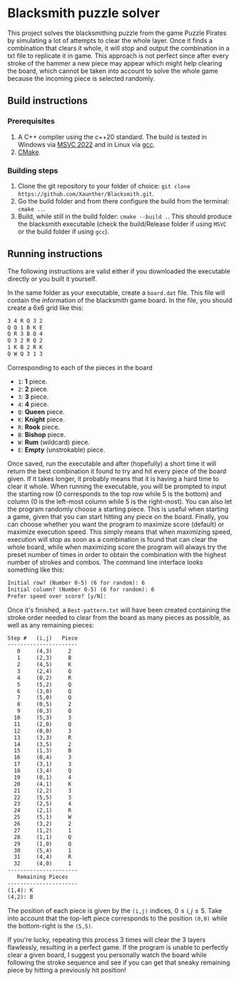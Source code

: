# Blacksmith puzzle solver

This project solves the blacksmithing puzzle from the game Puzzle Pirates by simulating a lot of attempts to clear the whole layer.
Once it finds a combination that clears it whole, it will stop and output the combination in a txt file to replicate it in game.
This approach is not perfect since after every stroke of the hammer a new piece may appear which might help clearing the board, which cannot be taken into account to solve the whole game because the incoming piece is selected randomly.

## Build instructions

### Prerequisites

1. A C++ compiler using the c++20 standard. The build is tested in Windows via [MSVC 2022](https://visualstudio.microsoft.com/downloads/) and in Linux via [gcc](https://gcc.gnu.org/).
2. [CMake](https://cmake.org/).

### Building steps

1. Clone the git repository to your folder of choice: `git clone https://github.com/Xaunther/Blacksmith.git`.
2. Go the build folder and from there configure the build from the terminal: `cmake ..`.
3. Build, while still in the build folder: `cmake --build .`. This should produce the blacksmith executable (check the build/Release folder if using `MSVC` or the build folder if using `gcc`).

## Running instructions

The following instructions are valid either if you downloaded the executable directly or you built it yourself.

In the same folder as your executable, create a `board.dat` file. This file will contain the information of the blacksmith game board. In the file, you should create a 6x6 grid like this:

```txt
3 4 R Q 3 2
Q Q 1 B K E
Q R 3 B Q 4
Q 3 2 R Q 2
1 K B 2 R K
Q W Q 3 1 3
```

Corresponding to each of the pieces in the board

- `1`: **1** piece.
- `2`: **2** piece.
- `3`: **3** piece.
- `4`: **4** piece.
- `Q`: **Queen** piece.
- `K`: **Knight** piece.
- `R`: **Rook** piece.
- `B`: **Bishop** piece.
- `W`: **Rum** (wildcard) piece.
- `E`: **Empty** (unstrokable) piece.

Once saved, run the executable and after (hopefully) a short time it will return the best combination it found to try and hit every piece of the board given. If it takes longer, it probably means that it is having a hard time to clear it whole. When running the executable, you will be prompted to input the starting row (0 corresponds to the top row while 5 is the bottom) and column (0 is the left-most column while 5 is the right-most). You can also let the program randomly choose a starting piece. This is useful when starting a game, given that you can start hitting any piece on the board. Finally, you can choose whether you want the program to maximize score (default) or maximize execution speed. This simply means that when maximizing speed, execution will stop as soon as a combination is found that can clear the whole board, while when maximizing score the program will always try the preset number of times in order to obtain the combination with the highest number of strokes and combos. The command line interface looks something like this:

```txt
Initial row? (Number 0-5) (6 for random): 6
Initial column? (Number 0-5) (6 for random): 6
Prefer speed over score? [y/N]:
```

Once it's finished, a `Best-pattern.txt` will have been created containing the stroke order needed to clear from the board as many pieces as possible, as well as any remaining pieces:

```txt
Step #   (i,j)   Piece
----------------------
   0     (4,3)     2
   1     (2,3)     B
   2     (4,5)     K
   3     (2,4)     Q
   4     (0,2)     R
   5     (5,2)     Q
   6     (3,0)     Q
   7     (5,0)     Q
   8     (0,5)     2
   9     (0,3)     Q
  10     (5,3)     3
  11     (2,0)     Q
  12     (0,0)     3
  13     (3,3)     R
  14     (3,5)     2
  15     (1,3)     B
  16     (0,4)     3
  17     (3,1)     3
  18     (3,4)     Q
  19     (0,1)     4
  20     (4,1)     K
  21     (2,2)     3
  22     (5,5)     3
  23     (2,5)     4
  24     (2,1)     R
  25     (5,1)     W
  26     (3,2)     2
  27     (1,2)     1
  28     (1,1)     Q
  29     (1,0)     Q
  30     (5,4)     1
  31     (4,4)     R
  32     (4,0)     1
----------------------
   Remaining Pieces   
----------------------
(1,4): K
(4,2): B
```

The position of each piece is given by the `(i,j)` indices, $0\leq i,j \leq 5$. Take into account that the top-left piece corresponds to the position `(0,0)` while the bottom-right is the `(5,5)`.

If you're lucky, repeating this process 3 times will clear the 3 layers flawlessly, resulting in a perfect game. If the program is unable to perfectly clear a given board, I suggest you personally watch the board while following the stroke sequence and see if you can get that sneaky remaining piece by hitting a previously hit position!
